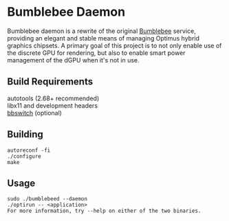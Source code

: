Bumblebee Daemon
=================

Bumblebee daemon is a rewrite of the original
[Bumblebee](https://github.com/Bumblebee-Project/Bumblebee)
service, providing an elegant and stable means of managing Optimus
hybrid graphics chipsets. A primary goal of this project is to not only
enable use of the discrete GPU for rendering, but also to enable
smart power management of the dGPU when it's not in use.

Build Requirements
-------------------

autotools (2.68+ recommended)  
libx11 and development headers  
[bbswitch](https://github.com/Lekensteyn/acpi-stuff/tree/master/bbswitch) (optional)

Building
---------

    autoreconf -fi
    ./configure
    make

Usage
------

    sudo ./bumblebeed --daemon
    ./optirun -- <application>
    For more information, try --help on either of the two binaries.
